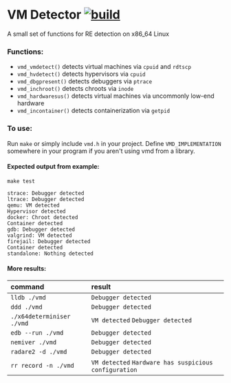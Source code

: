 # VM Detector [![build](https://github.com/m1lkweed/vmd/actions/workflows/build.yml/badge.svg)](https://github.com/m1lkweed/vmd/actions/workflows/build.yml)
A small set of functions for RE detection on x86_64 Linux
### Functions:
* `vmd_vmdetect()`
detects virtual machines via `cpuid` and `rdtscp`
* `vmd_hvdetect()`
detects hypervisors via `cpuid`
* `vmd_dbgpresent()`
detects debuggers via `ptrace`
* `vmd_inchroot()`
detects chroots via `inode`
* `vmd_hardwaresus()`
detects virtual machines via uncommonly low-end hardware
* `vmd_incontainer()`
detects containerization via `getpid`
### To use:
Run `make` or simply include `vmd.h` in your project. Define `VMD_IMPLEMENTATION` somewhere in your program if you aren't using vmd from a library.

#### Expected output from example:
`make test`
```
strace: Debugger detected
ltrace: Debugger detected
qemu: VM detected
Hypervisor detected
docker: Chroot detected
Container detected
gdb: Debugger detected
valgrind: VM detected
firejail: Debugger detected
Container detected
standalone: Nothing detected
```
#### More results:
|command|result|
|:---|:---|
`lldb ./vmd`|`Debugger detected`
`ddd ./vmd`|`Debugger detected`
`./x64determiniser ./vmd`|`VM detected`	`Debugger detected`
`edb --run ./vmd`|`Debugger detected`
`nemiver ./vmd`|`Debugger detected`
`radare2 -d ./vmd`|`Debugger detected`
`rr record -n ./vmd`|`VM detected`	`Hardware has suspicious configuration`
